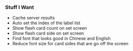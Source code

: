 ### Stuff I Want

* Cache server results
* Auto set the index of the label list
* Show flash card count on set screen
* Show flash card side on set screen
* Find font that looks good in Chinese and English
* Reduce font size for card sides that are go off the screen
